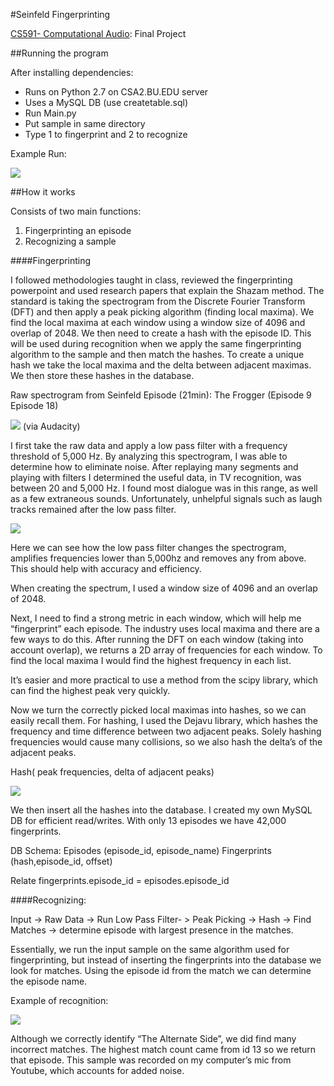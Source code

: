 #Seinfeld Fingerprinting


[CS591- Computational Audio](http://www.cs.bu.edu/~snyder/cs591/): Final Project 

##Running the program


After installing dependencies:

  - Runs on Python 2.7 on CSA2.BU.EDU server
  - Uses a MySQL DB (use createtable.sql)
  - Run Main.py 
  - Put sample in same directory 
  - Type 1 to fingerprint and 2 to recognize 

Example Run:

![](http://mattsauerbach.com/591/1.png)

##How it works

Consists of two main functions:

1. Fingerprinting an episode
2. Recognizing a sample 

####Fingerprinting

I followed methodologies taught in class, reviewed the fingerprinting powerpoint and used research papers that explain the Shazam method. The standard is taking the spectrogram from the Discrete Fourier Transform (DFT) and then apply a peak picking algorithm (finding local maxima). We find the local maxima at each window using a window size of 4096 and overlap of 2048. We then need to create a hash with the episode ID. This will be used during recognition when we apply the same fingerprinting algorithm to the sample and then match the hashes. To create a unique hash we take the local maxima and the delta between adjacent maximas. We then store these hashes in the database.  


Raw spectrogram from Seinfeld Episode (21min): The Frogger (Episode  9 Episode 18)

![](http://mattsauerbach.com/591/2.png)
(via Audacity) 

I first take the raw data and apply a low pass filter with a frequency threshold of  5,000 Hz. 
By analyzing this spectrogram, I was able to determine how to eliminate noise. After replaying many segments and playing with filters I determined the useful data, in TV recognition, was between 20 and 5,000 Hz. I found most dialogue was in this range, as well as a few extraneous sounds. Unfortunately, unhelpful signals such as laugh tracks remained after the low pass filter. 

![](http://mattsauerbach.com/591/3.png)

Here we can see how the low pass filter changes the spectrogram, amplifies frequencies lower than 5,000hz and removes any from above. This should help with accuracy and efficiency. 

When creating the spectrum, I used a window size of 4096 and an overlap of 2048. 

Next, I need to find a strong metric in each window, which will help me “fingerprint” each episode. The industry uses local maxima and there are a few ways to do this. After running the DFT on each window (taking into account overlap), we returns a 2D array of frequencies for each window. To find the local maxima I would find the highest frequency in each list.

It’s easier and more practical to use a method from the scipy library, which can find the highest peak very quickly.

Now we turn the correctly picked local maximas into hashes, so we can easily recall them. For hashing, I used the Dejavu library, which hashes the frequency and time difference between two adjacent peaks. Solely hashing frequencies would cause many collisions, so we also hash the delta’s of the adjacent peaks. 

Hash( peak frequencies, delta of adjacent peaks) 

![](http://mattsauerbach.com/591/4.png)

We then insert all the hashes into the database. I created my own MySQL DB for efficient read/writes. With only 13 episodes we have 42,000 fingerprints.    

DB Schema: 
Episodes (episode_id, episode_name)
Fingerprints (hash,episode_id, offset) 

Relate fingerprints.episode_id = episodes.episode_id 


####Recognizing:

Input -> Raw Data -> Run Low Pass Filter- > Peak Picking -> Hash -> Find Matches -> determine episode with largest presence in the matches. 

Essentially, we run the input sample on the same algorithm used for fingerprinting, but instead of inserting the fingerprints into the database we look for matches. Using the episode id from the match we can determine the episode name. 

Example of recognition:

![](http://mattsauerbach.com/591/5.png)

Although we correctly identify “The Alternate Side”, we did find many incorrect matches. The highest match count came from id 13 so we return that episode. This sample was recorded on my computer’s mic from Youtube, which accounts for added noise. 

